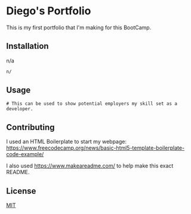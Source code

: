 # Diego's Portfolio

This is my first portfolio that I'm making for this BootCamp.
## Installation

n/a

```bash
n/
```

## Usage

```
# This can be used to show potential employers my skill set as a developer. 
```

## Contributing
I used an HTML Boilerplate to start my webpage:
https://www.freecodecamp.org/news/basic-html5-template-boilerplate-code-example/

I also used https://www.makeareadme.com/ to help make this exact README.

## License

[MIT](https://choosealicense.com/licenses/mit/)